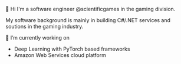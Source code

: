👋 Hi I'm a software engineer @scientificgames in the gaming division.

My software background is mainly in building C#/.NET services and soutions in the gaming industry.

🔭 I’m currently working on
* Deep Learning with PyTorch based frameworks
* Amazon Web Services cloud platform

<!--
**bigswede74/bigswede74** is a ✨ _special_ ✨ repository because its `README.md` (this file) appears on your GitHub profile.

Here are some ideas to get you started:

- 🔭 I’m currently working on ...
- 🌱 I’m currently learning ...
- 👯 I’m looking to collaborate on ...
- 🤔 I’m looking for help with ...
- 💬 Ask me about ...
- 📫 How to reach me: ...
- 😄 Pronouns: ...
- ⚡ Fun fact: ...
-->
